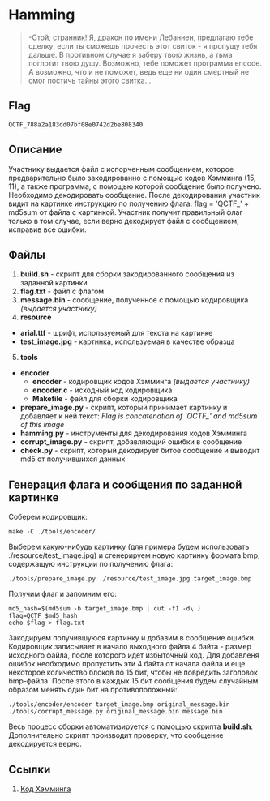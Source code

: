 Hamming
======

> -Стой, странник! Я, дракон по имени Лебаннен, предлагаю тебе сделку:
> если ты сможешь прочесть этот свиток - я пропущу тебя дальше.
> В противном случае я заберу твою жизнь, а тьма поглотит твою душу.
> Возможно, тебе поможет программа encode. А возможно, что и не поможет,
> ведь еще ни один  смертный не смог постичь тайны этого свитка...

Flag
----
```
QCTF_788a2a183dd07bf08e0742d2be808340
```

Описание
--------
Участнику выдается файл с испорченным сообщением, которое предварительно было закодированно с помощью кодов Хэмминга (15, 11), а также программа, с помощью которой сообщение было получено. Необходимо декодировать сообщение. После декодирования участник видит на картинке инструкцию по получению флага: flag = 'QCTF_' + md5sum от файла с картинкой. Участник получит правильный флаг только в том случае, если верно декодирует файл с сообщением, исправив все ошибки.

Файлы
-----
1. **build.sh** - скрипт для сборки закодированного сообщения из заданной картинки
2. **flag.txt** - файл с флагом
3. **message.bin** - сообщение, полученное с помощью кодировщика *(выдается участнику)*
4. **resource**
  * **arial.ttf** - шрифт, используемый для текста на картинке
  * **test_image.jpg** - картинка, используемая в качестве образца
5. **tools**
  * **encoder**
    * **encoder** - кодировщик кодов Хэмминга *(выдается участнику)*
    * **encoder.c** - исходный код кодировщика
    * **Makefile** - файл для сборки кодировщика
  * **prepare_image.py** - скрипт, который принимает картинку и добавляет к ней текст: *Flag is concatenation of 'QCTF_' and md5sum of this image*
  * **hamming.py** - инструменты для декодирования кодов Хэмминга
  * **corrupt_image.py** - скрипт, добавляющий ошибки в сообщение
  * **check.py** - скрипт, который декодирует битое сообщение и выводит md5 от получившихся данных


Генерация флага и сообщения по заданной картинке
------------------------------------------------
Соберем кодировщик:
```
make -C ./tools/encoder/
```
Выберем какую-нибудь картинку (для примера будем использовать ./resource/test_image.jpg) и сгенерируем новую картинку формата bmp, содержащую инструкции по получению флага:
```
./tools/prepare_image.py ./resource/test_image.jpg target_image.bmp
```
Получим флаг и запомним его:
```
md5_hash=$(md5sum -b target_image.bmp | cut -f1 -d\ )
flag=QCTF_$md5_hash
echo $flag > flag.txt
```
Закодируем получившуюся картинку и добавим в сообщение ошибки. Кодировщик записывает в начало выходного файла 4 байта - размер исходного файла, после которого идет избыточный код. Для добавленя ошибок необходимо пропустить эти 4 байта от начала файла и еще некоторое количество блоков по 15 бит, чтобы не повредить заголовок bmp-файла. После этого в каждых 15 бит сообщения будем случайным образом менять один бит на противоположный:
```
./tools/encoder/encoder target_image.bmp original_message.bin
./tools/corrupt_message.py original_message.bin message.bin
```
Весь процесс сборки автоматизируется с помощью скрипта **build.sh**. Дополнительно скрипт производит проверку, что сообщение декодируется верно.

Ссылки
------
1. [Код Хэмминга](https://ru.wikipedia.org/wiki/%D0%9A%D0%BE%D0%B4_%D0%A5%D1%8D%D0%BC%D0%BC%D0%B8%D0%BD%D0%B3%D0%B0)
